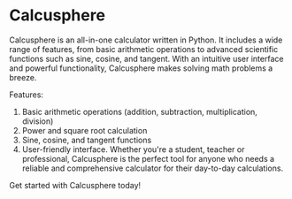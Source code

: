 # Calcusphere

Calcusphere is an all-in-one calculator written in Python. It includes a wide range of features, from basic arithmetic operations to advanced scientific functions such as sine, cosine, and tangent. With an intuitive user interface and powerful functionality, Calcusphere makes solving math problems a breeze.

Features:
1. Basic arithmetic operations (addition, subtraction, multiplication, division)
2. Power and square root calculation
3. Sine, cosine, and tangent functions
4. User-friendly interface. Whether you're a student, teacher or professional, Calcusphere is the perfect tool for anyone who needs a reliable and comprehensive calculator for their day-to-day calculations. 

Get started with Calcusphere today!
